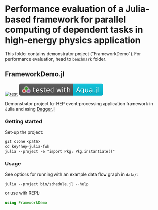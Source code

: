 # Performance evaluation of a Julia-based framework for parallel computing of dependent tasks in high-energy physics application

This folder contains demonstrator project ("FrameworkDemo"). For performance evaluation, head to ``benchmark`` folder.

## FrameworkDemo.jl

[![test](https://github.com/key4hep/key4hep-julia-fwk/actions/workflows/test.yml/badge.svg)](https://github.com/key4hep/key4hep-julia-fwk/actions/workflows/test.yml)
[![Aqua QA](https://raw.githubusercontent.com/JuliaTesting/Aqua.jl/master/badge.svg)](https://github.com/JuliaTesting/Aqua.jl)

Demonstrator project for HEP event-processing application framework in Julia and using [Dagger.jl](https://github.com/JuliaParallel/Dagger.jl)


### Getting started

Set-up the project:

```
git clone <path>
cd key4hep-julia-fwk
julia --project -e "import Pkg; Pkg.instantiate()"
```

### Usage

See options for running with an example data flow graph in `data/`:

```
julia --project bin/schedule.jl --help
```

or use with REPL:

```julia
using FrameworkDemo
```
